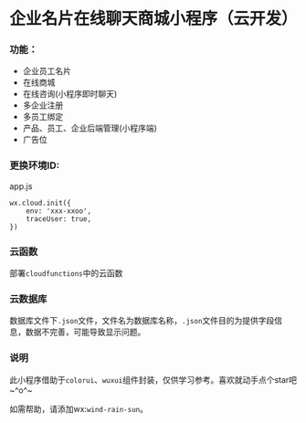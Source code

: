 # 企业名片在线聊天商城小程序（云开发） 


### 功能：

- 企业员工名片
- 在线商城
- 在线咨询(小程序即时聊天)
- 多企业注册
- 多员工绑定
- 产品、员工、企业后端管理(小程序端)
- 广告位



### 更换环境ID:

app.js

```
wx.cloud.init({
    env: 'xxx-xxoo',
    traceUser: true,
})
```

### 云函数

部署`cloudfunctions`中的云函数

### 云数据库

数据库文件下`.json`文件，文件名为数据库名称，`.json`文件目的为提供字段信息，数据不完善，可能导致显示问题。



### 说明

此小程序借助于`colorui`、`wuxui`组件封装，仅供学习参考。喜欢就动手点个star吧~^o^~

如需帮助，请添加wx:`wind-rain-sun`。

